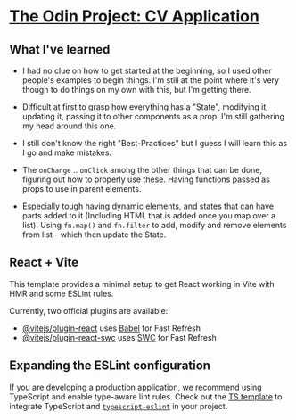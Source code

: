# [The Odin Project: CV Application](https://www.theodinproject.com/lessons/node-path-react-new-cv-application)

## What I've learned
-  I had no clue on how to get started at the beginning, so I used other people's examples to begin things. I'm still at the point where it's very though to do things on my own with this, but I'm getting there.

- Difficult at first to grasp how everything has a "State", modifying it, updating it, passing it to other components as a prop. I'm still gathering my head around this one.

- I still don't know the right "Best-Practices" but I guess I will learn this as I go and make mistakes.

- The ```onChange``` .. ```onClick``` among the other things that can be done, figuring out how to properly use these. Having functions passed as props to use in parent elements.

- Especially tough having dynamic elements, and states that can have parts added to it (Including HTML that is added once you map over a list). Using ```fn.map()``` and ```fn.filter``` to add, modify and remove elements from list - which then update the State.


## React + Vite

This template provides a minimal setup to get React working in Vite with HMR and some ESLint rules.

Currently, two official plugins are available:

- [@vitejs/plugin-react](https://github.com/vitejs/vite-plugin-react/blob/main/packages/plugin-react/README.md) uses [Babel](https://babeljs.io/) for Fast Refresh
- [@vitejs/plugin-react-swc](https://github.com/vitejs/vite-plugin-react-swc) uses [SWC](https://swc.rs/) for Fast Refresh

## Expanding the ESLint configuration

If you are developing a production application, we recommend using TypeScript and enable type-aware lint rules. Check out the [TS template](https://github.com/vitejs/vite/tree/main/packages/create-vite/template-react-ts) to integrate TypeScript and [`typescript-eslint`](https://typescript-eslint.io) in your project.


